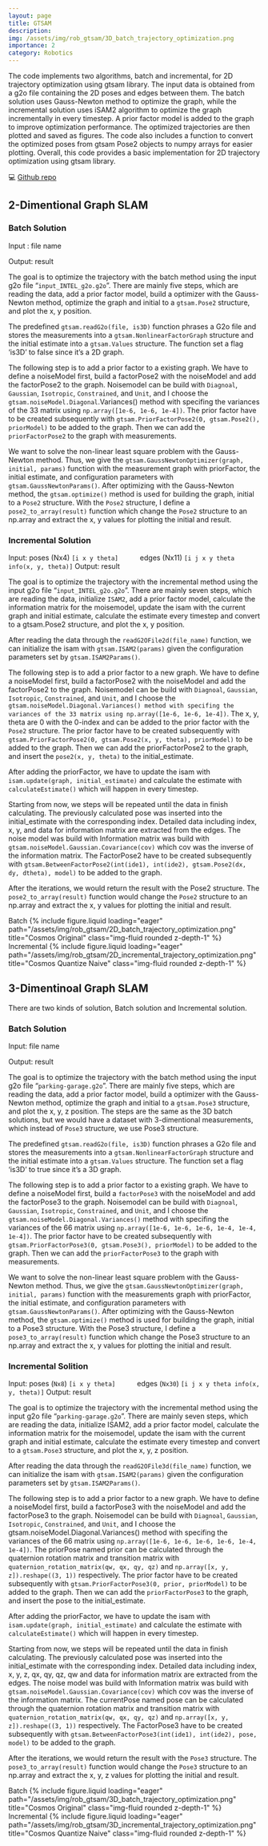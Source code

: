```yaml
---
layout: page
title: GTSAM
description: 
img: /assets/img/rob_gtsam/3D_batch_trajectory_optimization.png
importance: 2
category: Robotics
---
```


The code implements two algorithms, batch and incremental, for 2D trajectory optimization using gtsam library. The input data is obtained from a g2o file containing the 2D poses and edges between them. The batch solution uses Gauss-Newton method to optimize the graph, while the incremental solution uses iSAM2 algorithm to optimize the graph incrementally in every timestep. A prior factor model is added to the graph to improve optimization performance. The optimized trajectories are then plotted and saved as figures. The code also includes a function to convert the optimized poses from gtsam Pose2 objects to numpy arrays for easier plotting. Overall, this code provides a basic implementation for 2D trajectory optimization using gtsam library.

:computer: [Github repo](https://github.com/yi-cheng-liu/Mobile_robot/tree/main/SLAM_with_GTSAM)

## 2-Dimentional Graph SLAM

### Batch Solution

Input : file name

Output: result

The goal is to optimize the trajectory with the batch method using the input g2o file “`input_INTEL_g2o.g2o`”. There are mainly five steps, which are reading the data, add a prior factor model, build a optimizer with the Gauss-Newton method, optimize the graph and initial to a `gtsam.Pose2` structure, and plot the x, y position.

The predefined `gtsam.readG2o(file, is3D)` function phrases a G2o file and stores the measurements into a `gtsam.NonlinearFactorGraph` structure and the initial estimate into a `gtsam.Values` structure. The function set a flag ‘is3D’ to false since it’s a 2D graph.

The following step is to add a prior factor to a existing graph. We have to define a noiseModel first, build a factorPose2 with the noiseModel and add the factorPose2 to the graph. Noisemodel can be build with `Diagnoal`, `Gaussian`, `Isotropic`, `Constrained`, and `Unit`, and I choose the `gtsam.noiseModel.Diagonal`.Variances() method with specifing the variances of the 33 matrix using `np.array([1e-6, 1e-6, 1e-4])`. The prior factor have to be created subsequently with `gtsam.PriorFactorPose2(0, gtsam.Pose2(), priorModel)` to be added to the graph. Then we can add the `priorFactorPose2` to the graph with measurements.

We want to solve the non-linear least square problem with the Gauss-Newton method. Thus, we give the `gtsam.GaussNewtonOptimizer(graph, initial, params)` function with the measurement graph with priorFactor, the initial estimate, and configuration parameters with `gtsam.GaussNewtonParams()`. After optimizing with the Gauss-Newton method, the `gtsam.optimize()` method is used for building the graph, initial to a `Pose2` structure. With the `Pose2` structure, I define a `pose2_to_array(result)` function which change the `Pose2` structure to an np.array and extract the x, y values for plotting the initial and result.

### Incremental Solution

Input: poses (Nx4)  `[i x y theta]`
&nbsp; &nbsp; &nbsp; &nbsp; &nbsp; edges (Nx11) `[i j x y theta info(x, y, theta)]`
Output: result

The goal is to optimize the trajectory with the incremental method using the input g2o file “`input_INTEL_g2o.g2o`”. There are mainly seven steps, which are reading the data, initialize `ISAM2`, add a prior factor model, calculate the information matrix for the moisemodel, update the isam with the current graph and initial estimate, calculate the estimate every timestep and convert to a gtsam.Pose2 structure, and plot the x, y position.

After reading the data through the `readG2OFile2d(file_name)` function, we can initialize the isam with `gtsam.ISAM2(params)` given the configuration parameters set by `gtsam.ISAM2Params()`.

The following step is to add a prior factor to a new graph. We have to define a noiseModel first, build a factorPose2 with the noiseModel and add the factorPose2 to the graph. Noisemodel can be build with `Diagnoal`, `Gaussian`, `Isotropic`, `Constrained`, and `Unit`, and I choose the `gtsam.noiseModel.Diagonal.Variances() method with specifing the variances of the 33 matrix using np.array([1e-6, 1e-6, 1e-4])`. The x, y, theta are 0 with the 0-index and can be added to the prior factor with the `Pose2` structure. The prior factor have to be created subsequently with `gtsam.PriorFactorPose2(0, gtsam.Pose2(x, y, theta), priorModel)` to be added to the graph. Then we can add the priorFactorPose2 to the graph, and insert the `pose2(x, y, theta)` to the initial_estimate.

After adding the priorFactor, we have to update the isam with `isam.update(graph, initial_estimate)` and calculate the estimate with `calculateEstimate()` which will happen in every timestep.

Starting from now, we steps will be repeated until the data in finish calculating. The previously calculated pose was inserted into the initial_estimate with the corresponding index. Detailed data including index, x, y, and data for information matrix are extracted from the edges. The noise model was build with Information matrix was build with `gtsam.noiseModel.Gaussian.Covariance(cov)` which cov was the inverse of the information matrix. The FactorPose2 have to be created subsequently with `gtsam.BetweenFactorPose2(int(ide1), int(ide2), gtsam.Pose2(dx, dy, dtheta), model)` to be added to the graph.

After the iterations, we would return the result with the Pose2 structure. The `pose2_to_array(result)` function would change the `Pose2` structure to an np.array and extract the x, y values for plotting the initial and result.

<div class="row">
    <div class="col-sm mt-3 mt-md-0">
        <div class="center-justify"></div>
        Batch
        {% include figure.liquid loading="eager" path="/assets/img/rob_gtsam/2D_batch_trajectory_optimization.png" title="Cosmos Original" class="img-fluid rounded z-depth-1" %}
    </div>
    <div class="col-sm mt-3 mt-md-0">
        Incremental
        {% include figure.liquid loading="eager" path="/assets/img/rob_gtsam/2D_incremental_trajectory_optimization.png" title="Cosmos Quantize Naive" class="img-fluid rounded z-depth-1" %}
    </div>
</div>

## 3-Dimentinoal Graph SLAM

There are two kinds of solution, Batch solution and Incremental solution.

### Batch Solution

Input: file name

Output: result

The goal is to optimize the trajectory with the batch method using the input g2o file “`parking-garage.g2o`”. There are mainly five steps, which are reading the data, add a prior factor model, build a optimizer with the Gauss-Newton method, optimize the graph and initial to a `gtsam.Pose3` structure, and plot the x, y, z position. The steps are the same as the 3D batch solutions, but we would have a dataset with 3-dimentional measurements, which instead of `Pose3` structure, we use Pose3 structure.

The predefined `gtsam.readG2o(file, is3D)` function phrases a G2o file and stores the measurements into a `gtsam.NonlinearFactorGraph` structure and the initial estimate into a `gtsam.Values` structure. The function set a flag ‘is3D’ to true since it’s a 3D graph.

The following step is to add a prior factor to a existing graph. We have to define a noiseModel first, build a `factorPose3` with the noiseModel and add the factorPose3 to the graph. Noisemodel can be build with `Diagnoal`, `Gaussian`, `Isotropic`, `Constrained`, and `Unit`, and I choose the `gtsam.noiseModel.Diagonal.Variances()` method with specifing the variances of the 66 matrix using `np.array([1e-6, 1e-6, 1e-6, 1e-4, 1e-4, 1e-4])`. The prior factor have to be created subsequently with `gtsam.PriorFactorPose3(0, gtsam.Pose3(), priorModel)` to be added to the graph. Then we can add the `priorFactorPose3` to the graph with measurements.

We want to solve the non-linear least square problem with the Gauss-Newton method. Thus, we give the `gtsam.GaussNewtonOptimizer(graph, initial, params)` function with the measurements graph with priorFactor, the initial estimate, and configuration parameters with `gtsam.GaussNewtonParams()`. After optimizing with the Gauss-Newton method, the `gtsam.optimize()` method is used for building the graph, initial to a Pose3 structure. With the Pose3 structure, I define a `pose3_to_array(result)` function which change the Pose3 structure to an np.array and extract the x, y values for plotting the initial and result.

### Incremental Solition

Input: poses (`Nx8`) `[i x y theta]`
&nbsp; &nbsp; &nbsp; &nbsp; &nbsp; edges (`Nx30`) `[i j x y theta info(x, y, theta)]`
Output: result

The goal is to optimize the trajectory with the incremental method using the input g2o file “`parking-garage.g2o`”. There are mainly seven steps, which are reading the data, initialize ISAM2, add a prior factor model, calculate the information matrix for the moisemodel, update the isam with the current graph and initial estimate, calculate the estimate every timestep and convert to a `gtsam.Pose3` structure, and plot the x, y, z position.

After reading the data through the `readG2OFile3d(file_name)` function, we can initialize the isam with `gtsam.ISAM2(params)` given the configuration parameters set by `gtsam.ISAM2Params()`.

The following step is to add a prior factor to a new graph. We have to define a noiseModel first, build a factorPose3 with the noiseModel and add the factorPose3 to the graph. Noisemodel can be build with `Diagnoal`, `Gaussian`, `Isotropic`, `Constrained`, and `Unit`, and I choose the gtsam.noiseModel.Diagonal.Variances() method with specifing the variances of the 66 matrix using `np.array([1e-6, 1e-6, 1e-6, 1e-6, 1e-4, 1e-4])`. The priorPose named prior can be calculated through the quaternion rotation matrix and transition matrix with `quaternion_rotation_matrix(qw, qx, qy, qz)` and `np.array([x, y, z]).reshape((3, 1))` respectively. The prior factor have to be created subsequently with `gtsam.PriorFactorPose3(0, prior, priorModel)` to be added to the graph. Then we can add the `priorFactorPose3` to the graph, and insert the pose to the initial_estimate.

After adding the priorFactor, we have to update the isam with `isam.update(graph, initial_estimate)` and calculate the estimate with `calculateEstimate()` which will happen in every timestep.

Starting from now, we steps will be repeated until the data in finish calculating. The previously calculated pose was inserted into the initial_estimate with the corresponding index. Detailed data including index, x, y, z, qx, qy, qz, qw and data for information matrix are extracted from the edges. The noise model was build with Information matrix was build with `gtsam.noiseModel.Gaussian.Covariance(cov)` which cov was the inverse of the information matrix. The currentPose named pose can be calculated through the quaternion rotation matrix and transition matrix with `quaternion_rotation_matrix(qw, qx, qy, qz)` and `np.array([x, y, z]).reshape((3, 1))` respectively. The FactorPose3 have to be created subsequently with `gtsam.BetweenFactorPose3(int(ide1), int(ide2), pose, model)` to be added to the graph.

After the iterations, we would return the result with the `Pose3` structure. The `pose3_to_array(result)` function would change the `Pose3` structure to an np.array and extract the x, y, z values for plotting the initial and result.

<div class="row">
    <div class="col-sm mt-3 mt-md-0">
        <div class="center-justify"></div>
        Batch
        {% include figure.liquid loading="eager" path="/assets/img/rob_gtsam/3D_batch_trajectory_optimization.png" title="Cosmos Original" class="img-fluid rounded z-depth-1" %}
    </div>
    <div class="col-sm mt-3 mt-md-0">
        Incremental
        {% include figure.liquid loading="eager" path="/assets/img/rob_gtsam/3D_incremental_trajectory_optimization.png" title="Cosmos Quantize Naive" class="img-fluid rounded z-depth-1" %}
    </div>